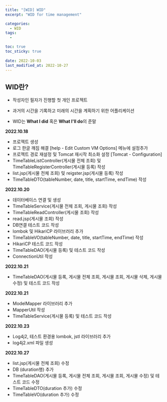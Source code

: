 ```yaml
---
title: "[WID] WID"
excerpt: "WID for time management"

categories:
  - WID
tags:
  - 

toc: true
toc_sticky: true
 
date: 2022-10-03
last_modified_at: 2022-10-27
---
```

## **WID란?**
- 작성자인 필자가 진행할 첫 개인 프로젝트

- 과거의 시간을 기록하고 미래의 시간을 계획하기 위한 어플리케이션

- WID는 **What I did** 혹은 **What I'll do**의 준말

<!-- ## **기획 배경**
- 2022년 3월 초, 공무원 시험 준비를 제쳐둔 채 프로그래밍 공부 시작
- 나에게 필요한 어플리케이션에 대한 고민
- 공무원 시험 준비 중 '내가 잘 하고 있는 것인가'라는 의구심이 들었던 경험을 회상
- 공부 과정에 쏟은 노력을 시각적으로 표현하고, 눈으로 확인할 수 있도록 해서 이러한 의문을 해소하려는 생각
- 여기에서 말하는 노력은 '오늘 몇 페이지를 공부했는가?' 또는 '어떤 개념을 학습했는가?'가 아닌 '시간을 얼마나 투자했는가?'를 의미
- 당장 어제의 것이 아니라 최근 일주일, 한달, 길면 일년까지도 내가 쏟은 노력을 확인하고 싶었는데, 이를 직관적으로 확인할 수 있는 수단은 시간이라 판단
- 위와 같은 이유로, 과거에 내가 어떻게 시간을 보냈는지를 기록하기 위한 어플리케이션을 작성하고자 하는 욕구 발생 -->

<!-- ## **어플리케이션 특징**
- 하루의 시간을 어떻게 보냈는지를 기록하기 위하여 원형 형태의 생활계획표를 활용
- 하루의 생활계획표를 달력 형태의 레이아웃으로 나열하여 구성해, 하루 단위의 생활계획표 여러개를 한눈에 볼 수 있게 구성
- 시간을 어떻게 보냈는지를 기록하는 기능과 함께, 시간을 어떻게 보낼 것인지를 계획하는 기능까지 구현 -->

<!-- ## **개발 과정**
- 사용 언어 : Java
- IDE : IntelliJ Ultimate
- React native를 사용하여 네이티브 어플리케이션 개발 -->

<!-- ## **개발 기간**
2022.10.18 ~ 2022. -->

<!-- ## **기대 효과** -->

<!-- ## **목표** -->

<!-- ## **와이어 프레임** (일단 웹 화면으로 구성) -->

<!-- ## **플로우 차트** -->

**2022.10.18**
- 프로젝트 생성
- 로그 한글 깨짐 해결 [help - Edit Custom VM Options] 메뉴에 설정추가
- 프로젝트 경로 재설정 및 Tomcat 재시작 최소화 설정 [Tomcat - Configuration]
- TimeTableListController(게시물 전체 조회) 및 TimeTableRegisterController(게시물 등록) 작성
- list.jsp(게시물 전체 조회) 및 reigster.jsp(게시물 등록) 작성
- TimeTableDTO(tableNumber, date, title, startTime, endTime) 작성

**2022.10.20**
- 데이터베이스 연결 및 생성
- TimeTableService(게시물 전체 조회, 게시물 조회) 작성
- TimeTableReadController(게시물 조회) 작성
- read.jsp(게시물 조회) 작성
- DB연결 테스트 코드 작성
- lombok 및 HikariCP 라이브러리 추가
- TimeTableVO(tableNumber, date, title, startTime, endTime) 작성
- HikariCP 테스트 코드 작성
- TimeTableDAO(게시물 등록) 및 테스트 코드 작성
- ConnectionUtil 작성

**2022.10.21**
- TimeTableDAO(게시물 등록, 게시물 전체 조회, 게시물 조회, 게시물 삭제, 게시물 수정) 및 테스트 코드 작성

**2022.10.21**
- ModelMapper 라이브러리 추가
- MapperUtil 작성
- TimeTableService(게시물 등록) 및 테스트 코드 작성

**2022.10.23**
- Log4j2, 테스트 환경용 lombok, jstl 라이브러리 추가
- log4j2.xml 파일 생성

**2022.10.27**
- list.jsp(게시물 전체 조회) 수정
- DB (duration행) 추가
- TimeTableDAO(게시물 등록, 게시물 전체 조회, 게시물 조회, 게시물 수정) 및 테스트 코드 수정
- TimeTableDTO(duration 추가) 수정
- TimeTableVO(duration 추가) 수정

<!-- **2022.10.28**
-  -->